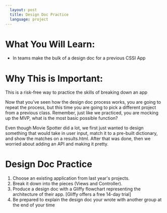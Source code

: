 ```yaml
---
  layout: post
  title: Design Doc Practice
  language: project
---
```


# What You Will Learn:
* In teams make the bulk of a design doc for a previous CSSI App

# Why This is Important:
This is a risk-free way to practice the skills of breaking down an app

Now that you’ve seen how the design doc process works, you are going to repeat the process, but this time you are going to pick a different project from a previous class.
Remember, just like we practiced, you are mocking up the MVP, what is the most basic possible function?

Even though Movie Spotter did a lot, we first just wanted to design something that would take in user input, match it to a pre-built dictionary, and show the matches on a results.html. After that was done, then we worried about adding an API and making it pretty.

# Design Doc Practice
1. Choose an existing application from last year's projects.
2. Break it down into the pieces (Views and Controller).
3. Produce a design doc with a Gliffy flowchart representing the architecture of their app. [Gliffy offers a free 14-day trial]
4. Be prepared to explain the design doc your wrote with another group at the end of your time
